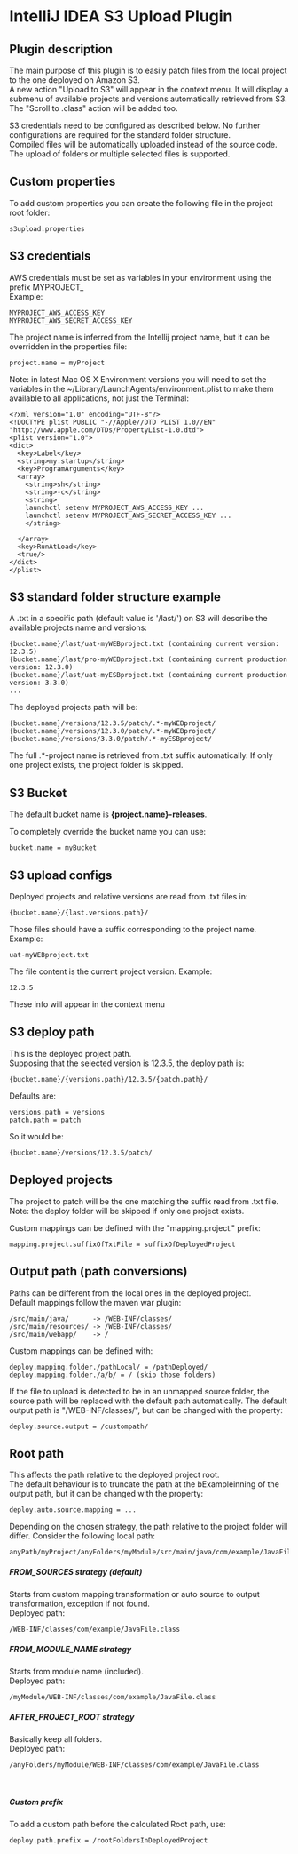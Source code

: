 # IntelliJ IDEA S3 Upload Plugin

## Plugin description
The main purpose of this plugin is to easily patch files from the local project to the one deployed on Amazon S3.  
A new action "Upload to S3" will appear in the context menu. It will display a submenu of available projects and versions automatically retrieved from S3.
The "Scroll to .class" action will be added too.

S3 credentials need to be configured as described below. No further configurations are required for the standard folder structure.  
Compiled files will be automatically uploaded instead of the source code. 
The upload of folders or multiple selected files is supported. 

## Custom properties

To add custom properties you can create the following file in the project root folder:  
```
s3upload.properties
```

## S3 credentials

AWS credentials must be set as variables in your environment using the prefix MYPROJECT_  
Example:
```
MYPROJECT_AWS_ACCESS_KEY
MYPROJECT_AWS_SECRET_ACCESS_KEY
```

The project name is inferred from the Intellij project name, but it can be overridden in the properties file:
```
project.name = myProject
```


Note: in latest Mac OS X Environment versions you will need to set the variables in the ~/Library/LaunchAgents/environment.plist to make them available to all applications, not just the Terminal:  
```
<?xml version="1.0" encoding="UTF-8"?>
<!DOCTYPE plist PUBLIC "-//Apple//DTD PLIST 1.0//EN" "http://www.apple.com/DTDs/PropertyList-1.0.dtd">
<plist version="1.0">
<dict>
  <key>Label</key>
  <string>my.startup</string>
  <key>ProgramArguments</key>
  <array>
    <string>sh</string>
    <string>-c</string>
    <string>
    launchctl setenv MYPROJECT_AWS_ACCESS_KEY ...
    launchctl setenv MYPROJECT_AWS_SECRET_ACCESS_KEY ...
    </string>

  </array>
  <key>RunAtLoad</key>
  <true/>
</dict>
</plist>
```

## S3 standard folder structure example

A .txt in a specific path (default value is '/last/') on S3 will describe the available projects name and versions:
```
{bucket.name}/last/uat-myWEBproject.txt (containing current version: 12.3.5)
{bucket.name}/last/pro-myWEBproject.txt (containing current production version: 12.3.0)
{bucket.name}/last/uat-myESBproject.txt (containing current production version: 3.3.0)
...
```
The deployed projects path will be:
```
{bucket.name}/versions/12.3.5/patch/.*-myWEBproject/
{bucket.name}/versions/12.3.0/patch/.*-myWEBproject/
{bucket.name}/versions/3.3.0/patch/.*-myESBproject/
```
The full .*-project name is retrieved from .txt suffix automatically. If only one project exists, the project folder is skipped.


## S3 Bucket

The default bucket name is **{project.name}-releases**.  

To completely override the bucket name you can use:
```
bucket.name = myBucket
```


## S3 upload configs
Deployed projects and relative versions are read from .txt files in:
```
{bucket.name}/{last.versions.path}/
```

Those files should have a suffix corresponding to the project name. Example:
```
uat-myWEBproject.txt
```

The file content is the current project version. Example:
```
12.3.5
```
 
These info will appear in the context menu
  
  
## S3 deploy path
 
This is the deployed project path.   
Supposing that the selected version is 12.3.5, the deploy path is:  
```
{bucket.name}/{versions.path}/12.3.5/{patch.path}/  
```

Defaults are:  
```
versions.path = versions
patch.path = patch  
```

So it would be:
```
{bucket.name}/versions/12.3.5/patch/  
```

## Deployed projects

The project to patch will be the one matching the suffix read from .txt file.  
Note: the deploy folder will be skipped if only one project exists.

Custom mappings can be defined with the "mapping.project." prefix:
```
mapping.project.suffixOfTxtFile = suffixOfDeployedProject
```

## Output path (path conversions)

Paths can be different from the local ones in the deployed project.  
Default mappings follow the maven war plugin:
```
/src/main/java/      -> /WEB-INF/classes/
/src/main/resources/ -> /WEB-INF/classes/
/src/main/webapp/    -> /
 ```
 
  
Custom mappings can be defined with:
```
deploy.mapping.folder./pathLocal/ = /pathDeployed/
deploy.mapping.folder./a/b/ = / (skip those folders)
```

If the file to upload is detected to be in an unmapped source folder, the source path will be replaced with the default path automatically.
The default output path is "/WEB-INF/classes/", but can be changed with the property: 
```
deploy.source.output = /custompath/
 ```


## Root path 

This affects the path relative to the deployed project root.  
The default behaviour is to truncate the path at the bExampleinning of the output path, but it can be changed with the property:
```
deploy.auto.source.mapping = ...
```

Depending on the chosen strategy, the path relative to the project folder will differ.  Consider the following local path:
```
anyPath/myProject/anyFolders/myModule/src/main/java/com/example/JavaFile.java
```


##### FROM_SOURCES strategy (default)
Starts from custom mapping transformation or auto source to output transformation, exception if not found.  
Deployed path:  
```   
/WEB-INF/classes/com/example/JavaFile.class
```

##### FROM_MODULE_NAME strategy
Starts from module name (included).  
Deployed path:  
```
/myModule/WEB-INF/classes/com/example/JavaFile.class
```

##### AFTER_PROJECT_ROOT strategy
Basically keep all folders.  
Deployed path:
```
/anyFolders/myModule/WEB-INF/classes/com/example/JavaFile.class
```

<br/>

##### Custom prefix
To add a custom path before the calculated Root path, use:

```
deploy.path.prefix = /rootFoldersInDeployedProject
```

